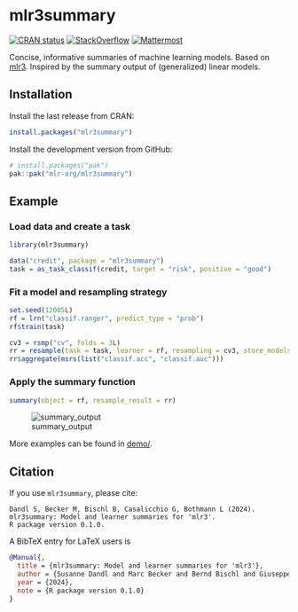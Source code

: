 
<!-- README.md is generated from README.Rmd. Please edit that file -->

# mlr3summary

<!-- badges: start -->

[![CRAN
status](https://www.r-pkg.org/badges/version/mlr3summary)](https://CRAN.R-project.org/package=mlr3summary)
[![StackOverflow](https://img.shields.io/badge/stackoverflow-mlr3-orange.svg)](https://stackoverflow.com/questions/tagged/mlr3)
[![Mattermost](https://img.shields.io/badge/chat-mattermost-orange.svg)](https://lmmisld-lmu-stats-slds.srv.mwn.de/mlr_invite/)
<!-- badges: end -->

Concise, informative summaries of machine learning models. Based on
[mlr3](https://github.com/mlr-org/mlr3). Inspired by the summary output
of (generalized) linear models.

## Installation

Install the last release from CRAN:

``` r
install.packages("mlr3summary")
```

Install the development version from GitHub:

``` r
# install.packages("pak")
pak::pak("mlr-org/mlr3summary")
```

## Example

### Load data and create a task

``` r
library(mlr3summary)

data("credit", package = "mlr3summary")
task = as_task_classif(credit, target = "risk", positive = "good")
```

### Fit a model and resampling strategy

``` r
set.seed(12005L)
rf = lrn("classif.ranger", predict_type = "prob")
rf$train(task)

cv3 = rsmp("cv", folds = 3L)
rr = resample(task = task, learner = rf, resampling = cv3, store_models = TRUE)
rr$aggregate(msrs(list("classif.acc", "classif.auc")))
```

### Apply the summary function

``` r
summary(object = rf, resample_result = rr)
```

<figure>
<img
src="https://github.com/slds-lmu/mlr3summary/assets/25373845/84b6cf8f-72d6-42ae-8218-5df1623008a3"
alt="summary_output" />
<figcaption aria-hidden="true">summary_output</figcaption>
</figure>

More examples can be found in
[demo/](https://github.com/mlr-org/mlr3summary/tree/master/demo).

## Citation

If you use `mlr3summary`, please cite:

    Dandl S, Becker M, Bischl B, Casalicchio G, Bothmann L (2024).
    mlr3summary: Model and learner summaries for 'mlr3'.
    R package version 0.1.0.

A BibTeX entry for LaTeX users is

``` bibtex
@Manual{,
  title = {mlr3summary: Model and learner summaries for 'mlr3'},
  author = {Susanne Dandl and Marc Becker and Bernd Bischl and Giuseppe Casalicchio and Ludwig Bothmann},
  year = {2024},
  note = {R package version 0.1.0}
}
```

